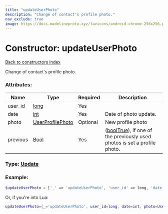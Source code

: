 ```yaml
---
title: "updateUserPhoto"
description: "Change of contact's profile photo."
nav_exclude: true
image: https://docs.madelineproto.xyz/favicons/android-chrome-256x256.png
---
```

# Constructor: updateUserPhoto  
[Back to constructors index](index.md)



Change of contact's profile photo.

### Attributes:

| Name     |    Type       | Required | Description |
|----------|---------------|----------|-------------|
|user\_id|[long](../types/long.md) | Yes|
|date|[int](../types/int.md) | Yes|Date of photo update.|
|photo|[UserProfilePhoto](../types/UserProfilePhoto.md) | Optional|New profile photo|
|previous|[Bool](../types/Bool.md) | Yes|([boolTrue](../constructors/boolTrue.md)), if one of the previously used photos is set a profile photo.|



### Type: [Update](../types/Update.md)


### Example:

```php
$updateUserPhoto = ['_' => 'updateUserPhoto', 'user_id' => long, 'date' => int, 'photo' => UserProfilePhoto, 'previous' => Bool];
```  


Or, if you're into Lua:

```lua
updateUserPhoto={_='updateUserPhoto', user_id=long, date=int, photo=UserProfilePhoto, previous=Bool}

```


